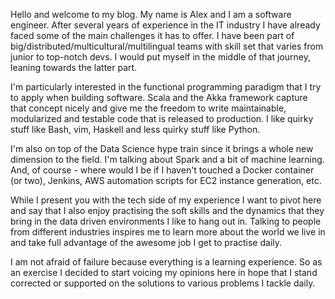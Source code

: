 Hello and welcome to my blog. My name is Alex and I am a software engineer. After several years of experience in the IT industry I have already faced some of the main challenges it has to offer. I have been part of big/distributed/multicultural/multilingual teams with skill set that varies from junior to top-notch devs. I would put myself in the middle of that journey, leaning towards the latter part.
 
I'm particularly interested in the functional programming paradigm that I try to apply when building software. Scala and the Akka framework capture that concept nicely and give me the freedom to write maintainable, modularized and testable code that is released to production. I like quirky stuff like Bash, vim, Haskell and less quirky stuff like Python.

I'm also on top of the Data Science hype train since it brings a whole new dimension to the field. I'm talking about Spark and a bit of machine learning. And, of course - where would I be if I haven't touched a Docker container (or two), Jenkins, AWS automation scripts for EC2 instance generation, etc.

While I present you with the tech side of my experience I want to pivot here and say that I also enjoy practising the soft skills and the dynamics that they bring in the data driven environments I like to hang out in. Talking to people from different industries inspires me to learn more about the world we live in and take full advantage of the awesome job I get to practise daily.

I am not afraid of failure because everything is a learning experience. So as an exercise I decided to start voicing my opinions here in hope that I stand corrected or supported on the solutions to various problems I tackle daily. 

